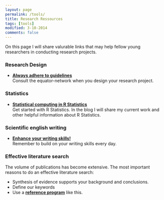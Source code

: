 ```yaml
---
layout: page
permalink: /tools/
title: Research Ressources
tags: [tools]
modified: 3-10-2014
comments: false
---
```


On this page I will share valurable links that may help fellow young researchers in conducting research projects.

### Research Design

* [**Always adhere to guidelines**](http://www.equator-network.org)<br>
Consult the equator-network when you design your research project.

### Statistics

* [**Statistical computing in R Statistics**](http://www.r-project.org)<br>
Get started with R Statistics. In the blog I will share my current work and other helpful information about R Statistics.

### Scientific english writing

* [**Enhance your writing skills!**](http://wwww.merriam-webster.com)<br>
Remember to build on your writing skills every day.

### Effective literature search

The volume of publications has become extensive. The most important reasons to do an effective literature search:

* Synthesis of evidence supports your background and conclusions.
* Define our keywords
* Use a [**reference program**](http://mendeley.com) like this.
